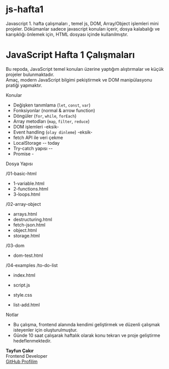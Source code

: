 # js-hafta1
Javascript 1. hafta çalışmaları , temel js, DOM, Array/Object işlemleri mini projeler.
Dökümanlar sadece javascript konuları içerir, dosya kalabalığı ve karışıklığı önlemek için,
HTML dosyası içinde kullanılmıştır.


# JavaScript Hafta 1 Çalışmaları

Bu repoda, JavaScript temel konuları üzerine yaptığım alıştırmalar ve küçük projeler bulunmaktadır.  
Amaç, modern JavaScript bilgimi pekiştirmek ve DOM manipülasyonu pratiği yapmaktır.

 Konular

- Değişken tanımlama (`let`, `const`, `var`)
- Fonksiyonlar (normal & arrow function)
- Döngüler (`for`, `while`, `forEach`)
- Array metodları (`map`, `filter`, `reduce`)
- DOM işlemleri  -eksik-
- Event handling (`olay dinleme`) -eksik-
- fetch API ile veri çekme
- LocalStorage -- today
- Try-catch yapısı -- 
- Promise -



 Dosya Yapısı


/01-basic-html
  - 1-variable.html
  - 2-functions.html
  - 3-loops.html

/02-array-object
  - arrays.html
  - destructuring.html
  - fetch-json.html
  - object.html
  - storage.html

/03-dom
  - dom-test.html
    
/04-examples 
 /to-do-list
  - index.html
  - script.js
  - style.css 
    
 - list-add.html


 Notlar

- Bu çalışma, frontend alanında kendimi geliştirmek ve düzenli çalışmak isteyenler için oluşturulmuştur.
- Günde 10 saat çalışarak haftalık olarak konu tekrarı ve proje geliştirme hedeflenmektedir.



**Tayfun Çakır**  
Frontend Developer  
[GitHub Profilim](https://github.com/tayfuncakirr)

